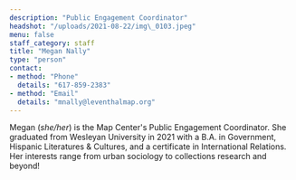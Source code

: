 ```yaml
---
description: "Public Engagement Coordinator"
headshot: "/uploads/2021-08-22/img\_0103.jpeg"
menu: false
staff_category: staff
title: "Megan Nally"
type: "person"
contact:
- method: "Phone" 
  details: "617-859-2383"
- method: "Email"
  details: "mnally@leventhalmap.org"
---
```

Megan (*she/her*) is the Map Center's Public Engagement Coordinator. She graduated from Wesleyan University in 2021 with a B.A. in Government, Hispanic Literatures & Cultures, and a certificate in International Relations. Her interests range from urban sociology to collections research and beyond!
